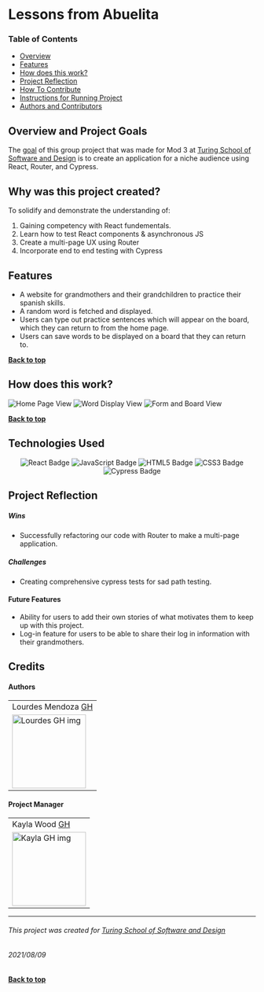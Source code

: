 # Lessons from Abuelita
### Table of Contents
- [Overview](#overview-and-project-goals)
- [Features](#features)
- [How does this work?](#how-does-this-work)
- [Project Reflection](#project-reflection)
- [How To Contribute](#want-to-contribute)
- [Instructions for Running Project](#Instructions-for-running-project)
- [Authors and Contributors](#credits)

## Overview and Project Goals
The [goal](https://frontend.turing.edu/projects/module-3/niche-audience.html) of this group project that was made for Mod 3 at [Turing School of Software and Design](https://turing.io/) is to create an application for a niche audience using React, Router, and Cypress. 

## Why was this project created?
To solidify and demonstrate the understanding of:
1. Gaining competency with React fundementals.
2. Learn how to test React components & asynchronous JS
3. Create a multi-page UX using Router
4. Incorporate end to end testing with Cypress

## Features
* A website for grandmothers and their grandchildren to practice their spanish skills.  
* A random word is fetched and displayed. 
* Users can type out practice sentences which will appear on the board, which they can return to from the home page.
* Users can save words to be displayed on a board that they can return to. 

**[Back to top](#table-of-contents)**

## How does this work?

![Home Page View](https://user-images.githubusercontent.com/78240633/128754474-26467588-e6db-4df3-9cdf-4b4dd02cea1d.gif)
![Word Display View](https://user-images.githubusercontent.com/78240633/128754805-5d11c5c6-30f2-47b6-b162-3cacd5472bda.gif) 
![Form and Board View](https://user-images.githubusercontent.com/78240633/128755114-3f8ca4c2-4096-466e-9ad2-2a6376dcec75.gif) 


**[Back to top](#table-of-contents)**

## Technologies Used
<p style="text-align: center;"> 
    <img alt="React Badge" src="https://img.shields.io/badge/React-61DAFB?logo=react&logoColor=000&style=flat-square)" />
    <img alt="JavaScript Badge" src="https://img.shields.io/badge/JavaScript-F7DF1E?logo=javascript&logoColor=000&style=flat-square" />
    <img alt="HTML5 Badge" src="https://img.shields.io/badge/HTML5-E34F26?logo=html5&logoColor=fff&style=flat-square" />
    <img alt="CSS3 Badge" src="https://img.shields.io/badge/CSS3-1572B6?logo=css3&logoColor=fff&style=flat-square" />
    <img alt="Cypress Badge" src="https://img.shields.io/badge/Cypress-17202C?logo=cypress&logoColor=fff&style=flat-square" />
</p>



## Project Reflection

##### Wins
* Successfully refactoring our code with Router to make a multi-page application. 

##### Challenges
* Creating comprehensive cypress tests for sad path testing. 

#### Future Features
* Ability for users to add their own stories of what motivates them to keep up with this project. 
* Log-in feature for users to be able to share their log in information with their grandmothers. 



## Credits
#### Authors
<table>
    <tr>
        <td> Lourdes Mendoza <a href="https://github.com/mendozalourdes/intention-timer">GH</td>
    </tr>
    <td><img src="https://avatars.githubusercontent.com/u/78240633?v=4" alt="Lourdes GH img"
 width="150" height="auto" /></td>
</table>

#### Project Manager
<table>
    <tr>
         <td> Kayla Wood <a href="https://github.com/kaylaewood">GH</td>
    </tr>
    </tr>
    <td><img src="https://avatars.githubusercontent.com/u/51416773?v=4" alt="Kayla GH img"
 width="150" height="auto" /></td>
</tr>
</table>

**************************************************************************
###### This project was created for [Turing School of Software and Design](https://turing.io/)
###### 2021/08/09
**[Back to top](#table-of-contents)**
